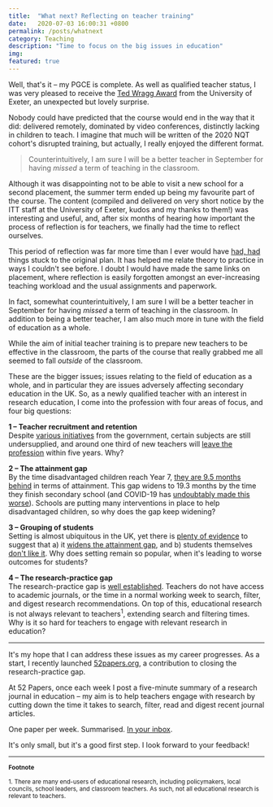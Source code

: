```yaml
---
title:  "What next? Reflecting on teacher training"
date:   2020-07-03 16:00:31 +0800
permalink: /posts/whatnext
category: Teaching
description: "Time to focus on the big issues in education"
img:
featured: true
---
```


Well, that's it – my PGCE is complete. As well as qualified teacher status, I was very pleased to receive the [Ted Wragg Award](https://www.exeter.ac.uk/teachertraining/apply/feesandfinance/tedwraggawards/) from the University of Exeter, an unexpected but lovely surprise.

Nobody could have predicted that the course would end in the way that it did: delivered remotely, dominated by video conferences, distinctly lacking in children to teach. I imagine that much will be written of the 2020 NQT cohort's disrupted training, but actually, I really enjoyed the different format.  

> Counterintuitively, I am sure I will be a better teacher in September for having _missed_ a term of teaching in the classroom.

Although it was disappointing not to be able to visit a new school for a second placement, the summer term ended up being my favourite part of the course. The content (compiled and delivered on very short notice by the ITT staff at the University of Exeter, kudos and my thanks to them!) was interesting and useful, and, after six months of hearing how important the process of reflection is for teachers, we finally had the time to reflect ourselves.  

This period of reflection was far more time than I ever would have [had, had](https://en.wikipedia.org/wiki/James_while_John_had_had_had_had_had_had_had_had_had_had_had_a_better_effect_on_the_teacher) things stuck to the original plan. It has helped me relate theory to practice in ways I couldn't see before. I doubt I would have made the same links on placement, where reflection is easily forgotten amongst an ever-increasing teaching workload and the usual assignments and paperwork.   

In fact, somewhat counterintuitively, I am sure I will be a better teacher in September for having _missed_ a term of teaching in the classroom. In addition to being a better teacher, I am also much more in tune with the field of education as a whole.

While the aim of initial teacher training is to prepare new teachers to be effective in the classroom, the parts of the course that really grabbed me all seemed to fall _outside_ of the classroom.   

These are the bigger issues; issues relating to the field of education as a whole, and in particular they are issues adversely affecting secondary education in the UK. So, as a newly qualified teacher with an interest in research education, I come into the profession with four areas of focus, and four big questions:

**1 – Teacher recruitment and retention**  
Despite [various initiatives](https://getintoteaching.education.gov.uk/) from the government, certain subjects are still undersupplied, and around one third of new teachers will [leave the profession](https://www.tes.com/news/why-do-so-many-teachers-quit-within-five-years) within five years. Why?

**2 – The attainment gap**  
By the time disadvantaged children reach Year 7, [they are 9.5 months behind](https://educationendowmentfoundation.org.uk/public/files/Annual_Reports/EEF_Attainment_Gap_Report_2018.pdf) in terms of attainment. This gap widens to 19.3 months by the time they finish secondary school (and COVID-19 has [undoubtably made this worse](https://52papers.org/posts/year1week25)). Schools are putting many interventions in place to help disadvantaged children, so why does the gap keep widening?  

**3 – Grouping of students**  
Setting is almost ubiquitous in the UK, yet there is [plenty of evidence](https://www.ucl.ac.uk/ioe/departments-and-centres/centres/best-practice-grouping-students) to suggest that a) it [widens the attainment gap](https://www.tandfonline.com/doi/full/10.1080/0305764X.2015.1093095), and b) students themselves [don't like it](https://52papers.org/posts/year1week28). Why does setting remain so popular, when it's leading to worse outcomes for students?

**4 – The research-practice gap**  
The research-practice gap is [well established](https://52papers.org/about). Teachers do not have access to academic journals, or the time in a normal working week to search, filter, and digest research recommendations. On top of this, educational research is not always relevant to teachers<sup>1</sup>, extending search and filtering times. Why is it so hard for teachers to engage with relevant research in education?

<hr class="hr-narrow-center" />

It's my hope that I can address these issues as my career progresses. As a start, I recently launched [52papers.org](https://52papers.org), a contribution to closing the research-practice gap.  

At 52 Papers, once each week I post a five-minute summary of a research journal in education – my aim is to help teachers engage with research by cutting down the time it takes to search, filter, read and digest recent journal articles.  

One paper per week. Summarised. [In your inbox](https://52papers.org/subscribe).

It's only small, but it's a good first step. I look forward to your feedback!

<hr />

<small>**Footnote** </small>

<small>1. There are many end-users of educational research, including policymakers, local councils, school leaders, and classroom teachers. As such, not all educational research is relevant to teachers.</small>
